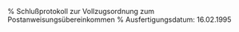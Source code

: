 % Schlußprotokoll zur Vollzugsordnung zum Postanweisungsübereinkommen
% Ausfertigungsdatum: 16.02.1995
 